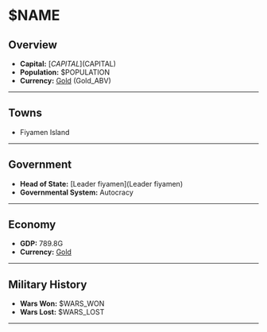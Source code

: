 # $NAME

## Overview

- **Capital:** [$CAPITAL]($CAPITAL)
- **Population:** $POPULATION
- **Currency:** [Gold](Gold) (Gold_ABV)

---

## Towns

- Fiyamen Island

---

## Government

- **Head of State:** [Leader fiyamen](Leader fiyamen)
- **Governmental System:** Autocracy

---

## Economy

- **GDP:** 789.8G
- **Currency:** [Gold](Gold)

---

## Military History

- **Wars Won:** $WARS_WON
- **Wars Lost:** $WARS_LOST

---

